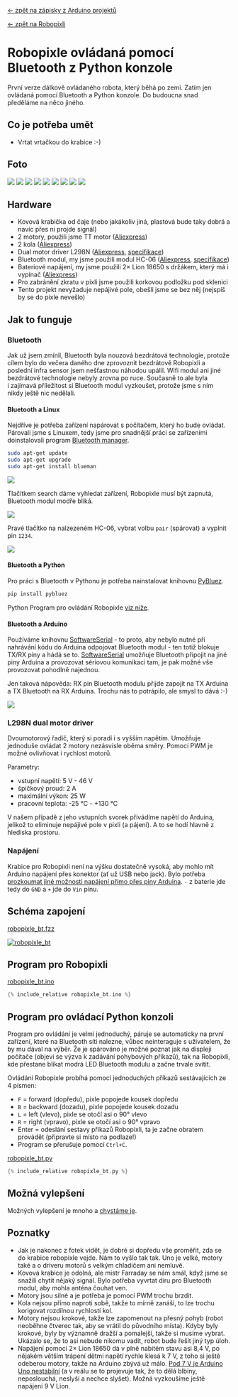 [← zpět na zápisky z Arduino projektů](../../index.md)

[← zpět na Robopixli](../maplebot.md)

# Robopixle ovládaná pomocí Bluetooth z&nbsp;Python konzole
První verze dálkově ovládaného robota, který běhá po zemi. Zatím jen ovládaná pomocí Bluetooth a&nbsp;Python konzole. Do budoucna snad předěláme na něco jiného.

## Co je potřeba umět
* Vrtat vrtačkou do krabice :-)

## Foto
![](P1120583.JPG)
![](P1120584.JPG)
![](P1120585.JPG)
![](P1120586.JPG)
![](P1120587.JPG)
![](P1120592.JPG)
![](P1120594.JPG)
![](P1120591.JPG)
![](P1120597.JPG)

<!--
## Video
<div markdown="0">
    <video controls>
        <source src="robopixle_bt.mp4" type="video/mp4">
        Bohužel, váš prohlížeč neumí HTML5 video. <a href="robopixle_bt.mp4">Přehrajte si jej jako soubor.</a>
    </video>
</div>
-->

## Hardware
* Kovová krabička od čaje (nebo jakákoliv jiná, plastová bude taky dobrá a navíc přes ni projde signál)
* 2 motory, použili jsme TT motor ([Aliexpress](https://www.aliexpress.com/wholesale?catId=0&initiative_id=&SearchText=tt+motor))
* 2 kola ([Aliexpress](https://www.aliexpress.com/wholesale?catId=0&initiative_id=SB_20170328123120&SearchText=arduino+wheel))
* Dual motor driver L298N ([Aliexpress](https://www.aliexpress.com/wholesale?catId=0&initiative_id=SB_20170328123156&SearchText=L298N), [specifikace](L298_Data_Sheet.pdf))
* Bluetooth modul, my jsme použili modul HC-06 ([Aliexpress](https://www.aliexpress.com/wholesale?catId=0&initiative_id=SB_20170328123826&SearchText=HC-06), [specifikace](hc_hc-05-user-instructions-bluetooth.pdf))
* Bateriové napájení, my jsme použili 2× Lion 18650 s držákem, který má i vypínač ([Aliexpress](https://www.aliexpress.com/wholesale?catId=0&initiative_id=SB_20170328124149&SearchText=18650+box+switch))
* Pro zabránění zkratu v pixli jsme použili korkovou podložku pod sklenici
* Tento projekt nevyžaduje nepájivé pole, obešli jsme se bez něj (nejspíš by se do pixle nevešlo)

## Jak to funguje
### Bluetooth
Jak už jsem zmínil, Bluetooth byla nouzová bezdrátová technologie, protože cílem bylo do večera daného dne zprovoznit bezdrátově Robopixli a poslední infra sensor jsem nešťastnou náhodou upálil. Wifi modul ani jiné bezdrátové technologie nebyly zrovna po ruce. Současně to ale byla i&nbsp;zajímavá příležitost si Bluetooth modul vyzkoušet, protože jsme s&nbsp;ním nikdy ještě nic nedělali.

#### Bluetooth a Linux
Nejdříve je potřeba zařízení napárovat s&nbsp;počítačem, který ho bude ovládat. Párovali jsme s Linuxem, tedy jsme pro snadnější práci se zařízeními doinstalovali program [Bluetooth manager](https://apps.ubuntu.com/cat/applications/precise/blueman/).
``` bash
sudo apt-get update
sudo apt-get upgrade
sudo apt-get install blueman
```

![](blueman01.png)

Tlačítkem search dáme vyhledat zařízení, Robopixle musí být zapnutá, Bluetooth modul modře bliká.

![](blueman02.png)

Pravé tlačítko na nalzezeném HC-06, vybrat volbu `pair` (spárovat) a vyplnit pin `1234`.

![](blueman03.png)

#### Bluetooth a Python
Pro práci s Bluetooth v Pythonu je potřeba nainstalovat knihovnu [PyBluez](https://github.com/karulis/pybluez).
``` python
pip install pybluez
```
Python Program pro ovládání Robopixle [viz níže](#python).

#### Bluetooth a Arduino
Používáme knihovnu [SoftwareSerial](https://www.arduino.cc/en/Reference/softwareSerial) - to proto, aby nebylo nutné při nahrávání kódu do Arduina odpojovat Bluetooth modul - ten totiž blokuje TX/RX piny a hádá se to. [SoftwareSerial](https://www.arduino.cc/en/Reference/softwareSerial) umožňuje Bluetooth připojit na jiné piny Arduina a provozovat sériovou komunikaci tam, je pak možné vše provozovat pohodlně najednou. 

Jen taková nápověda: RX pin Bluetooth modulu přijde zapojit na TX Arduina a TX Bluetooth na RX Arduina. Trochu nás to potrápilo, ale smysl to dává :-)

![](P1130150.JPG)

### L298N dual motor driver
Dvoumotorový řadič, který si poradí i s vyšším napětím. Umožňuje jednoduše ovládat 2 motory nezásvisle oběma směry. Pomocí PWM je možné ovlivňovat i rychlost motorů.

Parametry:
* vstupní napětí: 5&nbsp;V - 46&nbsp;V
* špičkový proud: 2&nbsp;A
* maximální výkon: 25&nbsp;W
* pracovní teplota: -25&nbsp;℃ - +130&nbsp;℃

V našem případě z jeho vstupních svorek přivádíme napětí do Arduina, jelikož to eliminuje nepájivé pole v pixli (a pájení). A to se hodí hlavně z hlediska prostoru.

### Napájení
Krabice pro Robopixli není na výšku dostatečně vysoká, aby mohlo mít Arduino napájení přes konektor (ať už USB nebo jack). Bylo potřeba [prozkoumat jiné možnosti napájení přímo přes piny Arduina](https://www.arduino.cc/en/main/arduinoBoardUno). `-` z baterie jde tedy do `GND` a `+` jde do `Vin` pinu.

## Schéma zapojení
[robopixle_bt.fzz](robopixle_bt.fzz)

[![robopixle_bt](robopixle_bt_bb.png)](robopixle_bt_bb.png)

## Program pro Robopixli
[robopixle_bt.ino](robopixle_bt.ino)
``` c++
{% include_relative robopixle_bt.ino %}
```
<a name="python"></a>
## Program pro ovládací Python konzoli 
Program pro ovládání je velmi jednoduchý, páruje se automaticky na první zařízení, které na Bluetooth síti nalezne, vůbec neinteraguje s uživatelem, že by mu dával na výběr. Že je spárováno je možné poznat jak na displeji počítače (objeví se výzva k zadávání pohybových příkazů), tak na Robopixli, kde přestane blikat modrá LED Bluetooth modulu a začne trvale svítit.

Ovládání Robopixle probíhá pomocí jednoduchých příkazů sestávajících ze 4 písmen:
* `F` = forward (dopředu), pixle popojede kousek dopředu
* `B` = backward (dozadu), pixle popojede kousek dozadu
* `L` = left (vlevo), pixle se otočí asi o 90° vlevo
* `R` = right (vpravo), pixle se otočí asi o 90° vpravo
* Enter = odeslání sestavy příkazů Robopixli, ta je začne obratem provádět (připravte si místo na podlaze!)
* Program se přerušuje pomocí `Ctrl+C`.

[robopixle_bt.py](robopixle_bt.py)
``` c++
{% include_relative robopixle_bt.py %}
```

## Možná vylepšení
Možných vylepšení je mnoho a [chystáme je](../maplebot.md).

## Poznatky
* Jak je nakonec z fotek vidět, je dobré si dopředu vše proměřit, zda se do krabice robopixle vejde. Nám to vyšlo tak tak. Uno je velké, motory také a o driveru motorů s velkým chladičem ani nemluvě.
* Kovová krabice je odolná, ale mistr Farraday se nám smál, když jsme se snažili chytit nějaký signál. Bylo potřeba vyvrtat díru pro Bluetooth modul, aby mohla anténa čouhat ven.
* Motory jsou silné a je potřeba je pomocí PWM trochu brzdit.
* Kola nejsou přímo naproti sobě, takže to mírně zanáší, to lze trochu korigovat rozdílnou rychlostí kol.
* Motory nejsou krokové, takže lze zapomenout na přesný pohyb (robot neoběhne čtverec tak, aby se vrátil do původního místa). Kdyby byly krokové, byly by významně dražší a pomalejší, takže si musíme vybrat. Ukázalo se, že to asi nebude nikomu vadit, robot bude řešit jiný typ úloh.
* Napájení pomocí 2× Lion 18650 dá v plně nabitém stavu asi 8,4&nbsp;V, po nějakém větším trápení dětmi napětí rychle klesá k 7&nbsp;V, z toho si ještě odeberou motory, takže na Arduino zbývá už málo. [Pod 7&nbsp;V je Arduino Uno nestabilní](https://www.arduino.cc/en/main/arduinoBoardUno) (a v reálu se to projevuje tak, že to dělá blbiny, neposlouchá, neslyší a nechce slyšet). Možná vyzkoušíme ještě napájení 9&nbsp;V Lion.

